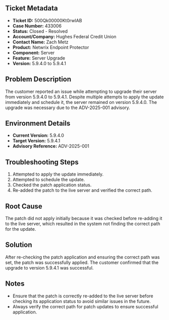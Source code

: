 ## Ticket Metadata
- **Ticket ID:** 500Qk00000Kt0rwIAB
- **Case Number:** 433006
- **Status:** Closed - Resolved
- **Account/Company:** Hughes Federal Credit Union
- **Contact Name:** Zach Metz
- **Product:** Netwrix Endpoint Protector
- **Component:** Server
- **Feature:** Server Upgrade
- **Version:** 5.9.4.0 to 5.9.4.1

## Problem Description
The customer reported an issue while attempting to upgrade their server from version 5.9.4.0 to 5.9.4.1. Despite multiple attempts to apply the update immediately and schedule it, the server remained on version 5.9.4.0. The upgrade was necessary due to the ADV-2025-001 advisory.

## Environment Details
- **Current Version:** 5.9.4.0
- **Target Version:** 5.9.4.1
- **Advisory Reference:** ADV-2025-001

## Troubleshooting Steps
1. Attempted to apply the update immediately.
2. Attempted to schedule the update.
3. Checked the patch application status.
4. Re-added the patch to the live server and verified the correct path.

## Root Cause
The patch did not apply initially because it was checked before re-adding it to the live server, which resulted in the system not finding the correct path for the update.

## Solution
After re-checking the patch application and ensuring the correct path was set, the patch was successfully applied. The customer confirmed that the upgrade to version 5.9.4.1 was successful.

## Notes
- Ensure that the patch is correctly re-added to the live server before checking its application status to avoid similar issues in the future.
- Always verify the correct path for patch updates to ensure successful application.